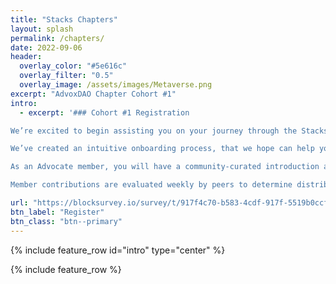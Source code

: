 ```yaml
---
title: "Stacks Chapters"
layout: splash
permalink: /chapters/
date: 2022-09-06
header:
  overlay_color: "#5e616c"
  overlay_filter: "0.5"
  overlay_image: /assets/images/Metaverse.png
excerpt: "AdvoxDAO Chapter Cohort #1"
intro: 
  - excerpt: '### Cohort #1 Registration

We’re excited to begin assisting you on your journey through the Stacks ecosystem!

We’ve created an intuitive onboarding process, that we hope can help you in learning more about Stacks and discover the many parts of the powerful ecosystem. As such, you’ve been selected to participate in the first AdvoxDAO cohort of Stacks Chapters. 

As an Advocate member, you will have a community-curated introduction and walkthrough of our exciting Stacks ecosystem. We also have great ways to share your contributions with the broader community.

Member contributions are evaluated weekly by peers to determine distributions of rewards from our AdvoxDAO stacking pool.'

url: "https://blocksurvey.io/survey/t/917f4c70-b583-4cdf-917f-5519b0ccf988/r/o"
btn_label: "Register"
btn_class: "btn--primary" 
---
```


{% include feature_row id="intro" type="center" %}

{% include feature_row %}
